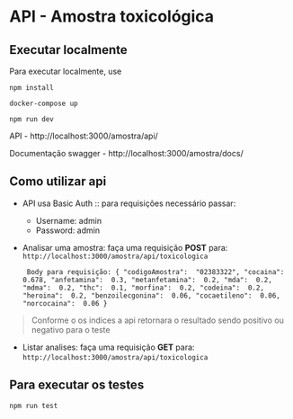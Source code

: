 
# API - Amostra toxicológica

## Executar localmente

Para executar localmente, use

```
npm install

docker-compose up

npm run dev
```

API - http://localhost:3000/amostra/api/

Documentação swagger - http://localhost:3000/amostra/docs/

## Como utilizar api
 - API usa Basic Auth :: para requisições necessário passar:
	- Username: admin
	- Password: admin

 - Analisar uma amostra: faça uma requisição **POST** para: `http://localhost:3000/amostra/api/toxicologica`

   ` Body para requisição: {
    	"codigoAmostra":  "02383322",
    	"cocaina":  0.678,
    	"anfetamina":  0.3,
    	"metanfetamina":  0.2,
    	"mda":  0.2,
    	"mdma":  0.2,
    	"thc":  0.1,
    	"morfina":  0.2,
    	"codeina":  0.2,
    	"heroina":  0.2,
    	"benzoilecgonina":  0.06,
    	"cocaetileno":  0.06,
    	"norcocaina":  0.06
    }`
    

> Conforme o os indices a api retornara o resultado sendo positivo ou negativo para o teste 

 - Listar analises: faça uma requisição **GET** para: `http://localhost:3000/amostra/api/toxicologica`


## Para executar os testes

```
npm run test
```